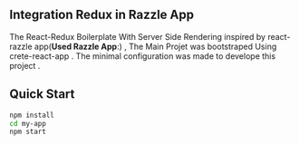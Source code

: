 
## Integration Redux in Razzle App 

The React-Redux Boilerplate With Server Side Rendering inspired by react-razzle app(**Used Razzle App**:) , The Main Projet was bootstraped Using crete-react-app . The minimal configuration was made to develope this project .

## Quick Start


```bash
npm install 
cd my-app
npm start
```
